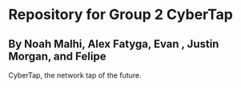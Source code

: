 # Repository for Group 2 CyberTap
## By Noah Malhi, Alex Fatyga, Evan , Justin Morgan, and Felipe

CyberTap, the network tap of the future. 
